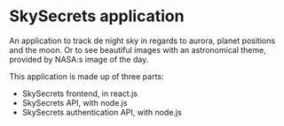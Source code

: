 # SkySecrets application
An application to track de night sky in regards to aurora, planet positions and the moon. Or to see beautiful images with an astronomical theme, provided by NASA:s image of the day.

This application is made up of three parts:
* SkySecrets frontend, in react.js
* SkySecrets API, with node.js
* SkySecrets authentication API, with node.js
